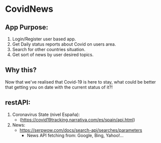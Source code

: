 # **CovidNews**

## App Purpose:

  1. Login/Register user based app.
  1. Get Daily status reports about Covid on users area.
  2. Search for other countries situation.
  3. Get sort of news by user desired topics.
  
## Why this?

  Now that we've realised that Covid-19 is here to stay, what could be better that getting you on date with the current status of it?!
  
## restAPI: 
   
   1. Coronavirus State (nivel España):
      - (https://covid19tracking.narrativa.com/es/spain/api.html)
   2. News:
      - https://serpwow.com/docs/search-api/searches/parameters
        - News API fetching from: Google, Bing, Yahoo!...
